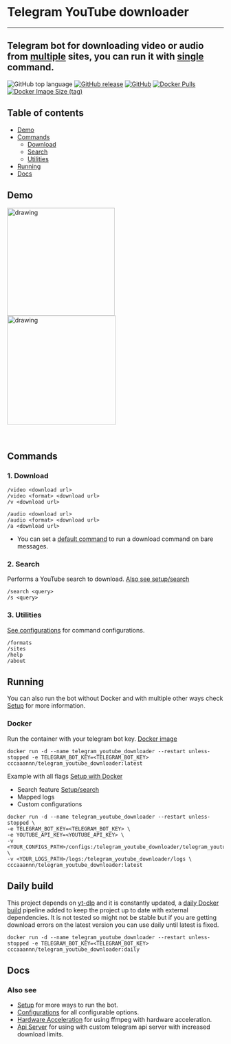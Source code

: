 # Telegram YouTube downloader
---
## Telegram bot for downloading video or audio from [multiple](https://github.com/yt-dlp/yt-dlp/blob/master/supportedsites.md) sites, you can run it with [single](#running) command.

![GitHub top language](https://img.shields.io/github/languages/top/cccaaannn/telegram_youtube_downloader?color=blue&style=for-the-badge) [![GitHub release](https://img.shields.io/github/v/release/cccaaannn/telegram_youtube_downloader?color=blueviolet&style=for-the-badge)](https://github.com/cccaaannn/telegram_youtube_downloader/releases?style=flat-square) [![GitHub](https://img.shields.io/github/license/cccaaannn/telegram_youtube_downloader?color=brightgreen&style=for-the-badge)](https://github.com/cccaaannn/telegram_youtube_downloader/blob/master/LICENSE) [![Docker Pulls](https://img.shields.io/docker/pulls/cccaaannn/telegram_youtube_downloader?color=blue&style=for-the-badge)](https://hub.docker.com/r/cccaaannn/telegram_youtube_downloader) [![Docker Image Size (tag)](https://img.shields.io/docker/image-size/cccaaannn/telegram_youtube_downloader/latest?color=teal&style=for-the-badge)](https://hub.docker.com/r/cccaaannn/telegram_youtube_downloader)

## Table of contents
- [Demo](#demo)
- [Commands](#commands)
  - [Download](#1-download)
  - [Search](#2-search)
  - [Utilities](#3-utilities)
- [Running](#running)
- [Docs](#docs)

## Demo
<img src="https://github.com/cccaaannn/readme_media/blob/master/media/telegram_youtube_downloader/gifs/example_download_audio.gif?raw=true" alt="drawing" width="250"/> <img src="https://github.com/cccaaannn/readme_media/blob/master/media/telegram_youtube_downloader/gifs/example_download_menu.gif?raw=true" alt="drawing" width="253"/>

<br/>

## Commands

### 1. Download
```shell
/video <download url>
/video <format> <download url>
/v <download url>
```
```shell
/audio <download url>
/audio <format> <download url>
/a <download url>
```
- You can set a [default command](https://github.com/cccaaannn/telegram_youtube_downloader/blob/master/docs/CONFIGURATIONS.md#default_command) to run a download command on bare messages.

### 2. Search
Performs a YouTube search to download. [Also see setup/search](https://github.com/cccaaannn/telegram_youtube_downloader/blob/master/docs/SETUP.md#search-command)
```shell
/search <query>
/s <query>
```

### 3. Utilities
[See configurations](https://github.com/cccaaannn/telegram_youtube_downloader/blob/master/docs/CONFIGURATIONS.md) for command configurations.
```shell
/formats
/sites
/help
/about
```

## Running
You can also run the bot without Docker and with multiple other ways check [Setup](https://github.com/cccaaannn/telegram_youtube_downloader/blob/master/docs/SETUP.md) for more information.
### Docker 
Run the container with your telegram bot key. [Docker image](https://hub.docker.com/r/cccaaannn/telegram_youtube_downloader)
```shell
docker run -d --name telegram_youtube_downloader --restart unless-stopped -e TELEGRAM_BOT_KEY=<TELEGRAM_BOT_KEY> cccaaannn/telegram_youtube_downloader:latest
```

Example with all flags [Setup with Docker](https://github.com/cccaaannn/telegram_youtube_downloader/blob/master/docs/SETUP.md#1-docker)
  - Search feature [Setup/search](https://github.com/cccaaannn/telegram_youtube_downloader/blob/master/docs/SETUP.md#search-command)
  - Mapped logs
  - Custom configurations
```shell
docker run -d --name telegram_youtube_downloader --restart unless-stopped \
-e TELEGRAM_BOT_KEY=<TELEGRAM_BOT_KEY> \
-e YOUTUBE_API_KEY=<YOUTUBE_API_KEY> \
-v <YOUR_CONFIGS_PATH>/configs:/telegram_youtube_downloader/telegram_youtube_downloader/configs \
-v <YOUR_LOGS_PATH>/logs:/telegram_youtube_downloader/logs \
cccaaannn/telegram_youtube_downloader:latest
```

## Daily build
This project depends on [yt-dlp](https://github.com/yt-dlp/yt-dlp) and it is constantly updated, a [daily Docker build](https://hub.docker.com/r/cccaaannn/telegram_youtube_downloader/tags) pipeline added to keep the project up to date with external dependencies. It is not tested so might not be stable but if you are getting download errors on the latest version you can use daily until latest is fixed.
```shell
docker run -d --name telegram_youtube_downloader --restart unless-stopped -e TELEGRAM_BOT_KEY=<TELEGRAM_BOT_KEY> cccaaannn/telegram_youtube_downloader:daily
```

## Docs
### Also see
- [Setup](https://github.com/cccaaannn/telegram_youtube_downloader/blob/master/docs/SETUP.md) for more ways to run the bot.
- [Configurations](https://github.com/cccaaannn/telegram_youtube_downloader/blob/master/docs/CONFIGURATIONS.md) for all configurable options.
- [Hardware Acceleration](https://github.com/cccaaannn/telegram_youtube_downloader/blob/master/docs/HARDWARE_ACCELERATION.md) for using ffmpeg with hardware acceleration.
- [Api Server](https://github.com/cccaaannn/telegram_youtube_downloader/blob/master/docs/API_SERVER.md) for using with custom telegram api server with increased download limits.
